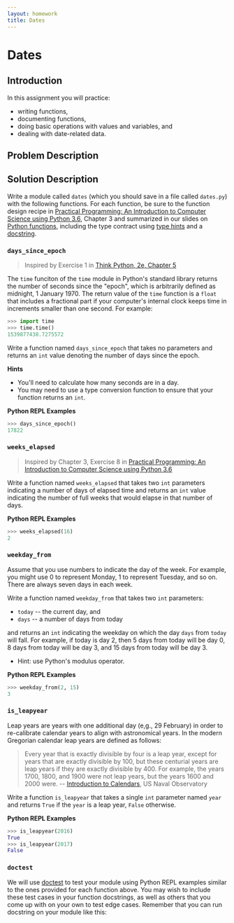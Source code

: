```yaml
---
layout: homework
title: Dates
---
```


# Dates

## Introduction

In this assignment you will practice:

- writing functions,
- documenting functions,
- doing basic operations with values and variables, and
- dealing with date-related data.

## Problem Description

## Solution Description

Write a module called `dates` (which you should save in a file called `dates.py`) with the following functions.  For each function, be sure to the function design recipe in [Practical Programming: An Introduction to Computer Science using Python 3.6](https://pragprog.com/book/gwpy3/practical-programming-third-edition), Chapter 3 and summarized in our slides on [Python functions](../../slides/functions.pdf), including the type contract using [type hints](https://docs.python.org/3/library/typing.html) and a [docstring](https://www.python.org/dev/peps/pep-0257/).

### `days_since_epoch`

> Inspired by Exercise 1 in [Think Python, 2e, Chapter 5](http://greenteapress.com/thinkpython2/html/thinkpython2006.html#sec68)

The `time` funciton of the `time` module in Python's standard library returns the number of seconds since the "epoch", which is arbitrarily defined as midnight, 1 January 1970.  The return value of the `time` function is a `float` that includes a fractional part if your computer's internal clock keeps time in increments smaller than one second.  For example:

```Python
>>> import time
>>> time.time()
1539877438.7275572
```

Write a function named `days_since_epoch` that takes no parameters and returns an `int` value denoting the number of days since the epoch.

**Hints**

- You'll need to calculate how many seconds are in a day.
- You may need to use a type conversion function to ensure that your function returns an `int`.

**Python REPL Examples**

```Python
>>> days_since_epoch()
17822
```


### `weeks_elapsed`

> Inspired by Chapter 3, Exercise 8 in [Practical Programming: An Introduction to Computer Science using Python 3.6](https://pragprog.com/book/gwpy3/practical-programming-third-edition)

Write a function named `weeks_elapsed` that takes two `int` parameters indicating a number of days of elapsed time and returns an `int` value indicating the number of full weeks that would elapse in that number of days.

**Python REPL Examples**

```Python
>>> weeks_elapsed(16)
2
```


### `weekday_from`

Assume that you use numbers to indicate the day of the week. For example, you might use 0 to represent Monday, 1 to represent Tuesday, and so on.  There are always seven days in each week.

Write a function named `weekday_from` that takes two `int` parameters:
- `today` -- the current day, and
- `days` -- a number of days from today

and returns an `int` indicating the weekday on which the day `days` from `today` will fall.  For example, if today is day 2, then 5 days from today will be day 0, 8 days from today will be day 3, and 15 days from today will be day 3.

- Hint: use Python's modulus operator.

**Python REPL Examples**

```Python
>>> weekday_from(2, 15)
3
```

### `is_leapyear`

Leap years are years with one additional day (e,g., 29 February) in order to re-calibrate calendar years to align with astronomical years. In the modern Gregorian calendar leap years are defined as follows:

> Every year that is exactly divisible by four is a leap year, except for years that are exactly divisible by 100, but these centurial years are leap years if they are exactly divisible by 400. For example, the years 1700, 1800, and 1900 were not leap years, but the years 1600 and 2000 were. -- [Introduction to Calendars](http://aa.usno.navy.mil/faq/docs/calendars.php), US Naval Observatory

Write a function `is_leapyear` that takes a single `int` parameter named `year` and returns `True` if the `year` is a leap year, `False` otherwise.

**Python REPL Examples**

```Python
>>> is_leapyear(2016)
True
>>> is_leapyear(2017)
False
```

### `doctest`

We will use [doctest](https://docs.python.org/3/library/doctest.html) to test your module using Python REPL examples similar to the ones provided for each function above.  You may wish to include these test cases in your function docstrings, as well as others that you come up with on your own to test edge cases.  Remember that you can run docstring on your module like this:
